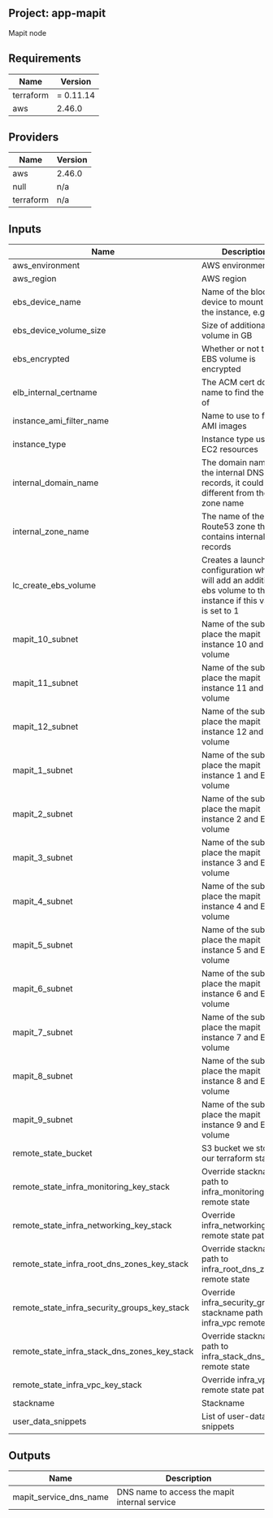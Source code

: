## Project: app-mapit

Mapit node

## Requirements

| Name | Version |
|------|---------|
| terraform | = 0.11.14 |
| aws | 2.46.0 |

## Providers

| Name | Version |
|------|---------|
| aws | 2.46.0 |
| null | n/a |
| terraform | n/a |

## Inputs

| Name | Description | Type | Default | Required |
|------|-------------|------|---------|:--------:|
| aws\_environment | AWS environment | `string` | n/a | yes |
| aws\_region | AWS region | `string` | `"eu-west-1"` | no |
| ebs\_device\_name | Name of the block device to mount on the instance, e.g. xvdf | `string` | n/a | yes |
| ebs\_device\_volume\_size | Size of additional ebs volume in GB | `string` | `"20"` | no |
| ebs\_encrypted | Whether or not the EBS volume is encrypted | `string` | n/a | yes |
| elb\_internal\_certname | The ACM cert domain name to find the ARN of | `string` | n/a | yes |
| instance\_ami\_filter\_name | Name to use to find AMI images | `string` | `""` | no |
| instance\_type | Instance type used for EC2 resources | `string` | `"t2.medium"` | no |
| internal\_domain\_name | The domain name of the internal DNS records, it could be different from the zone name | `string` | n/a | yes |
| internal\_zone\_name | The name of the Route53 zone that contains internal records | `string` | n/a | yes |
| lc\_create\_ebs\_volume | Creates a launch configuration which will add an additional ebs volume to the instance if this value is set to 1 | `string` | n/a | yes |
| mapit\_10\_subnet | Name of the subnet to place the mapit instance 10 and EBS volume | `string` | n/a | yes |
| mapit\_11\_subnet | Name of the subnet to place the mapit instance 11 and EBS volume | `string` | n/a | yes |
| mapit\_12\_subnet | Name of the subnet to place the mapit instance 12 and EBS volume | `string` | n/a | yes |
| mapit\_1\_subnet | Name of the subnet to place the mapit instance 1 and EBS volume | `string` | n/a | yes |
| mapit\_2\_subnet | Name of the subnet to place the mapit instance 2 and EBS volume | `string` | n/a | yes |
| mapit\_3\_subnet | Name of the subnet to place the mapit instance 3 and EBS volume | `string` | n/a | yes |
| mapit\_4\_subnet | Name of the subnet to place the mapit instance 4 and EBS volume | `string` | n/a | yes |
| mapit\_5\_subnet | Name of the subnet to place the mapit instance 5 and EBS volume | `string` | n/a | yes |
| mapit\_6\_subnet | Name of the subnet to place the mapit instance 6 and EBS volume | `string` | n/a | yes |
| mapit\_7\_subnet | Name of the subnet to place the mapit instance 7 and EBS volume | `string` | n/a | yes |
| mapit\_8\_subnet | Name of the subnet to place the mapit instance 8 and EBS volume | `string` | n/a | yes |
| mapit\_9\_subnet | Name of the subnet to place the mapit instance 9 and EBS volume | `string` | n/a | yes |
| remote\_state\_bucket | S3 bucket we store our terraform state in | `string` | n/a | yes |
| remote\_state\_infra\_monitoring\_key\_stack | Override stackname path to infra\_monitoring remote state | `string` | `""` | no |
| remote\_state\_infra\_networking\_key\_stack | Override infra\_networking remote state path | `string` | `""` | no |
| remote\_state\_infra\_root\_dns\_zones\_key\_stack | Override stackname path to infra\_root\_dns\_zones remote state | `string` | `""` | no |
| remote\_state\_infra\_security\_groups\_key\_stack | Override infra\_security\_groups stackname path to infra\_vpc remote state | `string` | `""` | no |
| remote\_state\_infra\_stack\_dns\_zones\_key\_stack | Override stackname path to infra\_stack\_dns\_zones remote state | `string` | `""` | no |
| remote\_state\_infra\_vpc\_key\_stack | Override infra\_vpc remote state path | `string` | `""` | no |
| stackname | Stackname | `string` | n/a | yes |
| user\_data\_snippets | List of user-data snippets | `list` | n/a | yes |

## Outputs

| Name | Description |
|------|-------------|
| mapit\_service\_dns\_name | DNS name to access the mapit internal service |

